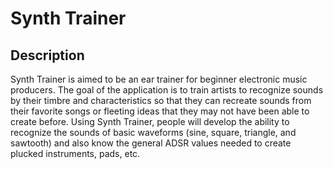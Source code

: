 # Synth Trainer

## Description
Synth Trainer is aimed to be an ear trainer for beginner electronic music producers. The goal of the application is to train artists to recognize sounds by their timbre and characteristics so that they can recreate sounds from their favorite songs or fleeting ideas that they may not have been able to create before. Using Synth Trainer, people will develop the ability to recognize the sounds of basic waveforms (sine, square, triangle, and sawtooth) and also know the general ADSR values needed to create plucked instruments, pads, etc.

